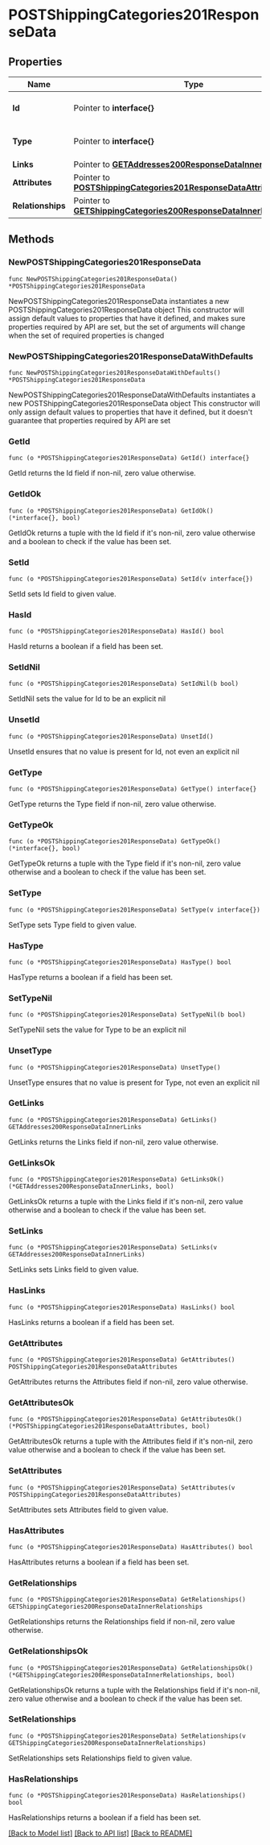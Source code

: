 # POSTShippingCategories201ResponseData

## Properties

Name | Type | Description | Notes
------------ | ------------- | ------------- | -------------
**Id** | Pointer to **interface{}** | The resource&#39;s id | [optional] 
**Type** | Pointer to **interface{}** | The resource&#39;s type | [optional] 
**Links** | Pointer to [**GETAddresses200ResponseDataInnerLinks**](GETAddresses200ResponseDataInnerLinks.md) |  | [optional] 
**Attributes** | Pointer to [**POSTShippingCategories201ResponseDataAttributes**](POSTShippingCategories201ResponseDataAttributes.md) |  | [optional] 
**Relationships** | Pointer to [**GETShippingCategories200ResponseDataInnerRelationships**](GETShippingCategories200ResponseDataInnerRelationships.md) |  | [optional] 

## Methods

### NewPOSTShippingCategories201ResponseData

`func NewPOSTShippingCategories201ResponseData() *POSTShippingCategories201ResponseData`

NewPOSTShippingCategories201ResponseData instantiates a new POSTShippingCategories201ResponseData object
This constructor will assign default values to properties that have it defined,
and makes sure properties required by API are set, but the set of arguments
will change when the set of required properties is changed

### NewPOSTShippingCategories201ResponseDataWithDefaults

`func NewPOSTShippingCategories201ResponseDataWithDefaults() *POSTShippingCategories201ResponseData`

NewPOSTShippingCategories201ResponseDataWithDefaults instantiates a new POSTShippingCategories201ResponseData object
This constructor will only assign default values to properties that have it defined,
but it doesn't guarantee that properties required by API are set

### GetId

`func (o *POSTShippingCategories201ResponseData) GetId() interface{}`

GetId returns the Id field if non-nil, zero value otherwise.

### GetIdOk

`func (o *POSTShippingCategories201ResponseData) GetIdOk() (*interface{}, bool)`

GetIdOk returns a tuple with the Id field if it's non-nil, zero value otherwise
and a boolean to check if the value has been set.

### SetId

`func (o *POSTShippingCategories201ResponseData) SetId(v interface{})`

SetId sets Id field to given value.

### HasId

`func (o *POSTShippingCategories201ResponseData) HasId() bool`

HasId returns a boolean if a field has been set.

### SetIdNil

`func (o *POSTShippingCategories201ResponseData) SetIdNil(b bool)`

 SetIdNil sets the value for Id to be an explicit nil

### UnsetId
`func (o *POSTShippingCategories201ResponseData) UnsetId()`

UnsetId ensures that no value is present for Id, not even an explicit nil
### GetType

`func (o *POSTShippingCategories201ResponseData) GetType() interface{}`

GetType returns the Type field if non-nil, zero value otherwise.

### GetTypeOk

`func (o *POSTShippingCategories201ResponseData) GetTypeOk() (*interface{}, bool)`

GetTypeOk returns a tuple with the Type field if it's non-nil, zero value otherwise
and a boolean to check if the value has been set.

### SetType

`func (o *POSTShippingCategories201ResponseData) SetType(v interface{})`

SetType sets Type field to given value.

### HasType

`func (o *POSTShippingCategories201ResponseData) HasType() bool`

HasType returns a boolean if a field has been set.

### SetTypeNil

`func (o *POSTShippingCategories201ResponseData) SetTypeNil(b bool)`

 SetTypeNil sets the value for Type to be an explicit nil

### UnsetType
`func (o *POSTShippingCategories201ResponseData) UnsetType()`

UnsetType ensures that no value is present for Type, not even an explicit nil
### GetLinks

`func (o *POSTShippingCategories201ResponseData) GetLinks() GETAddresses200ResponseDataInnerLinks`

GetLinks returns the Links field if non-nil, zero value otherwise.

### GetLinksOk

`func (o *POSTShippingCategories201ResponseData) GetLinksOk() (*GETAddresses200ResponseDataInnerLinks, bool)`

GetLinksOk returns a tuple with the Links field if it's non-nil, zero value otherwise
and a boolean to check if the value has been set.

### SetLinks

`func (o *POSTShippingCategories201ResponseData) SetLinks(v GETAddresses200ResponseDataInnerLinks)`

SetLinks sets Links field to given value.

### HasLinks

`func (o *POSTShippingCategories201ResponseData) HasLinks() bool`

HasLinks returns a boolean if a field has been set.

### GetAttributes

`func (o *POSTShippingCategories201ResponseData) GetAttributes() POSTShippingCategories201ResponseDataAttributes`

GetAttributes returns the Attributes field if non-nil, zero value otherwise.

### GetAttributesOk

`func (o *POSTShippingCategories201ResponseData) GetAttributesOk() (*POSTShippingCategories201ResponseDataAttributes, bool)`

GetAttributesOk returns a tuple with the Attributes field if it's non-nil, zero value otherwise
and a boolean to check if the value has been set.

### SetAttributes

`func (o *POSTShippingCategories201ResponseData) SetAttributes(v POSTShippingCategories201ResponseDataAttributes)`

SetAttributes sets Attributes field to given value.

### HasAttributes

`func (o *POSTShippingCategories201ResponseData) HasAttributes() bool`

HasAttributes returns a boolean if a field has been set.

### GetRelationships

`func (o *POSTShippingCategories201ResponseData) GetRelationships() GETShippingCategories200ResponseDataInnerRelationships`

GetRelationships returns the Relationships field if non-nil, zero value otherwise.

### GetRelationshipsOk

`func (o *POSTShippingCategories201ResponseData) GetRelationshipsOk() (*GETShippingCategories200ResponseDataInnerRelationships, bool)`

GetRelationshipsOk returns a tuple with the Relationships field if it's non-nil, zero value otherwise
and a boolean to check if the value has been set.

### SetRelationships

`func (o *POSTShippingCategories201ResponseData) SetRelationships(v GETShippingCategories200ResponseDataInnerRelationships)`

SetRelationships sets Relationships field to given value.

### HasRelationships

`func (o *POSTShippingCategories201ResponseData) HasRelationships() bool`

HasRelationships returns a boolean if a field has been set.


[[Back to Model list]](../README.md#documentation-for-models) [[Back to API list]](../README.md#documentation-for-api-endpoints) [[Back to README]](../README.md)


